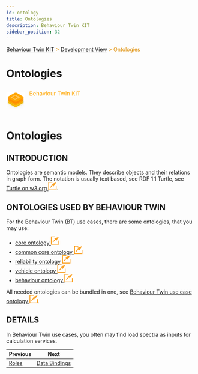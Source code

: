 ```yaml
---
id: ontology
title: Ontologies
description: Behaviour Twin KIT
sidebar_position: 32
---
```


<!-- DEACTIVATED FOR DOCUSAURUS FROM HERE -->

<span style="font-size:14px;color:rgb(222,140,0);">[Behaviour Twin KIT](../overview.md) > [Development View](./overview.md) > Ontologies</span>

# Ontologies

<!-- DEACTIVATED FOR DOCUSAURUS TO HERE -->

<!-- VARIANT FOR DOCUSAURUS FROM HERE

<div style={{display:'block'}}>
  <div style={{display:'inline-block', verticalAlign:'top'}}>

![Behaviour Twin KIT banner](../../../../static/img/kit-icons/behaviour-twin-kit-icon-mini.png)

  </div>
  <div style={{display:'inline-block', fontSize:17, color:'rgb(255,166,1)', marginLeft:7, verticalAlign:'top', paddingTop:6}}>
Behaviour Twin KIT
  </div>
</div>

VARIANT FOR DOCUSAURUS TO HERE -->

<!-- DEACTIVATED FOR DOCUSAURUS FROM HERE -->

<div style="display:block;">
  <div style="display:inline-block;vertical-align:top;">

![Behaviour Twin KIT banner](../../../../static/img/kit-icons/behaviour-twin-kit-icon-mini.png)

  </div>
  <div style="display:inline-block;font-size:15px;color:rgb(255,166,1);margin-left:7px;vertical-align:top;padding-top:8px;">
Behaviour Twin KIT
  </div>
</div>

<!-- DEACTIVATED FOR DOCUSAURUS TO HERE -->

<!-- END OF HEADER -->

# Ontologies

## INTRODUCTION

Ontologies are semantic models. They describe objects and their relations in graph form. The notation is usually text based,
see RDF 1.1 Turtle, see [Turtle on w3.org ![external link](../assets/external-link.svg)](https://www.w3.org/TR/turtle/).

## ONTOLOGIES USED BY BEHAVIOUR TWIN

For the Behaviour Twin (BT) use cases, there are some ontologies, that you may use:

<!-- {TODO} Remove next/ from links. -->

- [core ontology ![external link](../assets/external-link.svg)](https://w3id.org/catenax/next/ontology/core)
- [common core ontology ![external link](../assets/external-link.svg)](https://w3id.org/catenax/next/ontology/common)
- [reliability ontology ![external link](../assets/external-link.svg)](https://w3id.org/catenax/next/ontology/reliability)
- [vehicle ontology ![external link](../assets/external-link.svg)](https://w3id.org/catenax/next/ontology/vehicle)
- [behaviour ontology ![external link](../assets/external-link.svg)](https://w3id.org/catenax/next/ontology/behaviour)

<!-- {TODO} Remove bundled ontologie as it is no longer suppoerted. -->

All needed ontologies can be bundled in one, see [Behaviour Twin use case ontology ![external link](../assets/external-link.svg)](https://w3id.org/catenax/usecase/behaviour_twin).

<!-- {TODO} Add links to KA-standard and KA-KIT -->

## DETAILS

In Behaviour Twin use cases, you often may find load spectra as inputs for calculation services.

<!-- {TODO} Add short definition of load specta. -->

<!-- {TODO} Add ontology example for load spectrum. -->

<!-- START OF FOOTER -->

<!-- DEACTIVATED FOR DOCUSAURUS FROM HERE -->

| Previous | Next |
| -------- | ---- |
| [Roles](./roles.md) | [Data Bindings](./data-bindings.md) |

<!-- DEACTIVATED FOR DOCUSAURUS TO HERE -->
